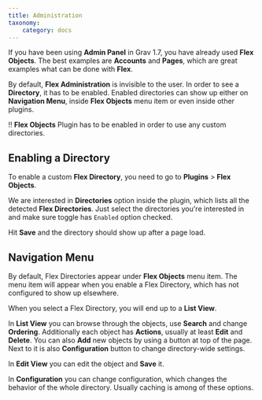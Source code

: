 ```yaml
---
title: Administration
taxonomy:
    category: docs
---
```


If you have been using **Admin Panel** in Grav 1.7, you have already used **Flex Objects**. The best examples are **Accounts** and **Pages**, which are great examples what can be done with **Flex**.

By default, **Flex Administration** is invisible to the user. In order to see a **Directory**, it has to be enabled. Enabled directories can show up either on **Navigation Menu**, inside **Flex Objects** menu item or even inside other plugins.

!! **Flex Objects** Plugin has to be enabled in order to use any custom directories.

## Enabling a Directory

To enable a custom **Flex Directory**, you need to go to **Plugins** > **Flex Objects**.

We are interested in **Directories** option inside the plugin, which lists all the detected **Flex Directories**. Just select the directories you're interested in and make sure toggle has `Enabled` option checked.

Hit **Save** and the directory should show up after a page load.

## Navigation Menu

By default, Flex Directories appear under **Flex Objects** menu item. The menu item will appear when you enable a Flex Directory, which has not configured to show up elsewhere.

When you select a Flex Directory, you will end up to a **List View**.

In **List View** you can browse through the objects, use **Search** and change **Ordering**. Additionally each object has **Actions**, usually at least **Edit** and **Delete**. You can also **Add** new objects by using a button at top of the page. Next to it is also **Configuration** button to change directory-wide settings.

In **Edit View** you can edit the object and **Save** it.

In **Configuration** you can change configuration, which changes the behavior of the whole directory. Usually caching is among of these options.
